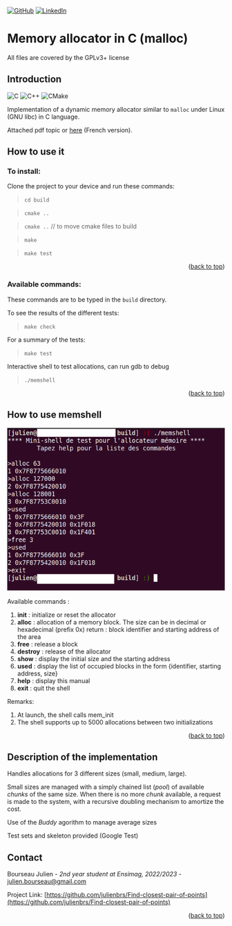 <a name="readme-top"></a>
[![GitHub](https://img.shields.io/badge/github-%23121011.svg?style=for-the-badge&logo=github&logoColor=white)](https://github.com/julienbrs)
[![LinkedIn][linkedin-shield]][linkedin-url]
<br />

Memory allocator in C (malloc)
==================

All files are covered by the GPLv3+ license

## Introduction

![C](https://img.shields.io/badge/c-%2300599C.svg?style=for-the-badge&logo=c&logoColor=white)
![C++](https://img.shields.io/badge/c++-%2300599C.svg?style=for-the-badge&logo=c%2B%2B&logoColor=white)
![CMake](https://img.shields.io/badge/CMake-%23008FBA.svg?style=for-the-badge&logo=cmake&logoColor=white)

Implementation of a dynamic memory allocator similar to `malloc` under Linux (GNU libc) in C language.

Attached pdf topic or [here](https://systemes.pages.ensimag.fr/sepc/TP/S1/) (French version).

## How to use it
### To install: 
Clone the project to your device and run these commands:

> `cd build` 

> `cmake ..`

> `cmake ..` // to move cmake files to build

> `make`

> `make test`

<p align="right">(<a href="#readme-top">back to top</a>)</p>

### Available commands:
These commands are to be typed in the `build` directory.

To see the results of the different tests:
> `make check`

For a summary of the tests:
> `make test`

Interactive shell to test allocations, can run gdb to debug
> `./memshell`


<p align="right">(<a href="#readme-top">back to top</a>)</p>

How to use memshell
----------
![Proof usage of memshell](screen_running.png "Alloc of 3 different size")

Available commands :
1) **init** : initialize or reset the allocator
2) **alloc** <size> : allocation of a memory block.
	The size can be in decimal or hexadecimal (prefix 0x)
	return : block identifier and starting address of the area
3) **free** <identifier> : release a block
4) **destroy** : release of the allocator
5) **show** : display the initial size and the starting address
6) **used** : display the list of occupied blocks
	in the form {identifier, starting address, size}
6) **help** : display this manual
7) **exit** : quit the shell

Remarks:
1) At launch, the shell calls mem_init
2) The shell supports up to 5000 allocations between two initializations


<p align="right">(<a href="#readme-top">back to top</a>)</p>

Description of the implementation
----------
Handles allocations for 3 different sizes (small, medium, large).

Small sizes are managed with a simply chained list (*pool*) of available *chunks* of the same size. When there is no more *chunk* available, a request is made to the system, with a recursive doubling mechanism to amortize the cost.

Use of the *Buddy* agorithm to manage average sizes

Test sets and skeleton provided (Google Test)


[linkedin-shield]: https://img.shields.io/badge/-LinkedIn-black.svg?style=for-the-badge&logo=linkedin&colorB=555
[linkedin-url]: https://www.linkedin.com/in/julien-bourseau-ba2239228


<!-- CONTACT -->
## Contact

Bourseau Julien - *2nd year student at Ensimag, 2022/2023* - julien.bourseau@gmail.com

Project Link: [https://github.com/julienbrs/Find-closest-pair-of-points](https://github.com/julienbrs/Find-closest-pair-of-points)

<p align="right">(<a href="#readme-top">back to top</a>)</p>

